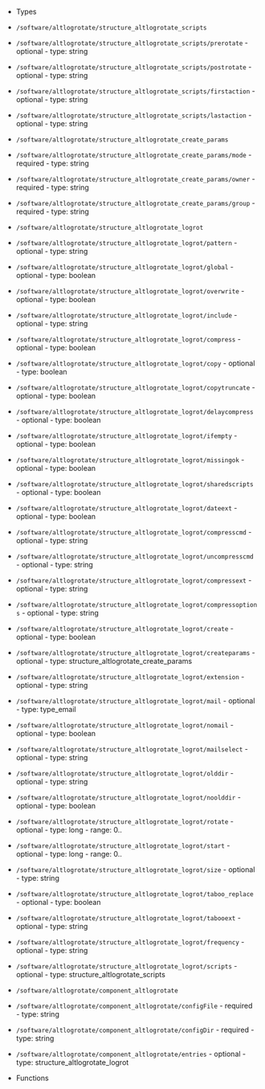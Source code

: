  - Types
  - `/software/altlogrotate/structure_altlogrotate_scripts`
   - `/software/altlogrotate/structure_altlogrotate_scripts/prerotate`
    - optional
    - type: string
   - `/software/altlogrotate/structure_altlogrotate_scripts/postrotate`
    - optional
    - type: string
   - `/software/altlogrotate/structure_altlogrotate_scripts/firstaction`
    - optional
    - type: string
   - `/software/altlogrotate/structure_altlogrotate_scripts/lastaction`
    - optional
    - type: string
  - `/software/altlogrotate/structure_altlogrotate_create_params`
   - `/software/altlogrotate/structure_altlogrotate_create_params/mode`
    - required
    - type: string
   - `/software/altlogrotate/structure_altlogrotate_create_params/owner`
    - required
    - type: string
   - `/software/altlogrotate/structure_altlogrotate_create_params/group`
    - required
    - type: string
  - `/software/altlogrotate/structure_altlogrotate_logrot`
   - `/software/altlogrotate/structure_altlogrotate_logrot/pattern`
    - optional
    - type: string
   - `/software/altlogrotate/structure_altlogrotate_logrot/global`
    - optional
    - type: boolean
   - `/software/altlogrotate/structure_altlogrotate_logrot/overwrite`
    - optional
    - type: boolean
   - `/software/altlogrotate/structure_altlogrotate_logrot/include`
    - optional
    - type: string
   - `/software/altlogrotate/structure_altlogrotate_logrot/compress`
    - optional
    - type: boolean
   - `/software/altlogrotate/structure_altlogrotate_logrot/copy`
    - optional
    - type: boolean
   - `/software/altlogrotate/structure_altlogrotate_logrot/copytruncate`
    - optional
    - type: boolean
   - `/software/altlogrotate/structure_altlogrotate_logrot/delaycompress`
    - optional
    - type: boolean
   - `/software/altlogrotate/structure_altlogrotate_logrot/ifempty`
    - optional
    - type: boolean
   - `/software/altlogrotate/structure_altlogrotate_logrot/missingok`
    - optional
    - type: boolean
   - `/software/altlogrotate/structure_altlogrotate_logrot/sharedscripts`
    - optional
    - type: boolean
   - `/software/altlogrotate/structure_altlogrotate_logrot/dateext`
    - optional
    - type: boolean
   - `/software/altlogrotate/structure_altlogrotate_logrot/compresscmd`
    - optional
    - type: string
   - `/software/altlogrotate/structure_altlogrotate_logrot/uncompresscmd`
    - optional
    - type: string
   - `/software/altlogrotate/structure_altlogrotate_logrot/compressext`
    - optional
    - type: string
   - `/software/altlogrotate/structure_altlogrotate_logrot/compressoptions`
    - optional
    - type: string
   - `/software/altlogrotate/structure_altlogrotate_logrot/create`
    - optional
    - type: boolean
   - `/software/altlogrotate/structure_altlogrotate_logrot/createparams`
    - optional
    - type: structure_altlogrotate_create_params
   - `/software/altlogrotate/structure_altlogrotate_logrot/extension`
    - optional
    - type: string
   - `/software/altlogrotate/structure_altlogrotate_logrot/mail`
    - optional
    - type: type_email
   - `/software/altlogrotate/structure_altlogrotate_logrot/nomail`
    - optional
    - type: boolean
   - `/software/altlogrotate/structure_altlogrotate_logrot/mailselect`
    - optional
    - type: string
   - `/software/altlogrotate/structure_altlogrotate_logrot/olddir`
    - optional
    - type: string
   - `/software/altlogrotate/structure_altlogrotate_logrot/noolddir`
    - optional
    - type: boolean
   - `/software/altlogrotate/structure_altlogrotate_logrot/rotate`
    - optional
    - type: long
    - range: 0..
   - `/software/altlogrotate/structure_altlogrotate_logrot/start`
    - optional
    - type: long
    - range: 0..
   - `/software/altlogrotate/structure_altlogrotate_logrot/size`
    - optional
    - type: string
   - `/software/altlogrotate/structure_altlogrotate_logrot/taboo_replace`
    - optional
    - type: boolean
   - `/software/altlogrotate/structure_altlogrotate_logrot/tabooext`
    - optional
    - type: string
   - `/software/altlogrotate/structure_altlogrotate_logrot/frequency`
    - optional
    - type: string
   - `/software/altlogrotate/structure_altlogrotate_logrot/scripts`
    - optional
    - type: structure_altlogrotate_scripts
  - `/software/altlogrotate/component_altlogrotate`
   - `/software/altlogrotate/component_altlogrotate/configFile`
    - required
    - type: string
   - `/software/altlogrotate/component_altlogrotate/configDir`
    - required
    - type: string
   - `/software/altlogrotate/component_altlogrotate/entries`
    - optional
    - type: structure_altlogrotate_logrot

 - Functions
